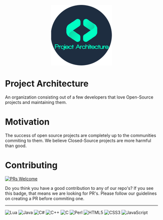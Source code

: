 <div align="center"><img src="https://raw.githubusercontent.com/ProjectArchitecture/.github/main/profile/ProjectArchitecture.png"></div>

# Project Architecture
An organization consisting out of a few developers that love Open-Source projects and maintaining them.

# Motivation
The success of open source projects are completely up to the communities commiting to them. We believe Closed-Source projects are more harmful than good.

# Contributing
[![PRs Welcome](https://img.shields.io/badge/PRs-welcome-brightgreen.svg?style=flat-square)](http://makeapullrequest.com)

Do you think you have a good contribution to any of our repo's? If you see this badge, that means we are looking for PR's. Please follow our guidelines on creating a PR before commiting one.


---

![Lua](https://img.shields.io/badge/lua-%232C2D72.svg?style=for-the-badge&logo=lua&logoColor=white) ![Java](https://img.shields.io/badge/java-%23ED8B00.svg?style=for-the-badge&logo=java&logoColor=white) ![C#](https://img.shields.io/badge/c%23-%23239120.svg?style=for-the-badge&logo=c-sharp&logoColor=white) ![C++](https://img.shields.io/badge/c++-%2300599C.svg?style=for-the-badge&logo=c%2B%2B&logoColor=white) ![C](https://img.shields.io/badge/c-%2300599C.svg?style=for-the-badge&logo=c&logoColor=white) ![Perl](https://img.shields.io/badge/perl-%2339457E.svg?style=for-the-badge&logo=perl&logoColor=white) ![HTML5](https://img.shields.io/badge/html5-%23E34F26.svg?style=for-the-badge&logo=html5&logoColor=white) ![CSS3](https://img.shields.io/badge/css3-%231572B6.svg?style=for-the-badge&logo=css3&logoColor=white) ![JavaScript](https://img.shields.io/badge/javascript-%23323330.svg?style=for-the-badge&logo=javascript&logoColor=%23F7DF1E)
